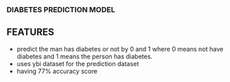 ### DIABETES PREDICTION MODEL

## FEATURES
- predict the man has diabetes or not by 0 and 1 where 0 means not have diabetes and 1 means the person has diabetes.
- uses ybi dataset for the prediction dataset
- having 77% accuracy score
